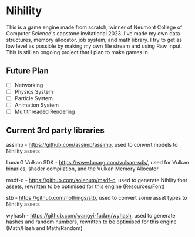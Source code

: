 # Nihility

This is a game engine made from scratch, winner of Neumont College of Computer Science's capstone invitational 2023. I've made my own data structures, memory allocator, job system, and math library. I try to get as low level as possible by making my own file stream and using Raw Input. This is still an ongoing project that I plan to make games in.

## Future Plan
- [ ] Networking
- [ ] Physics System
- [ ] Particle System
- [ ] Animation System
- [ ] Multithreaded Rendering

## Current 3rd party libraries
assimp - https://github.com/assimp/assimp, used to convert models to Nihility assets

LunarG Vulkan SDK - https://www.lunarg.com/vulkan-sdk/, used for Vulkan binaries, shader compilation, and the Vulkan Memory Allocator

msdf-c - https://github.com/solenum/msdf-c, used to generate Nihlity font assets, rewritten to be optimised for this engine (Resources/Font)

stb - https://github.com/nothings/stb, used to convert some asset types to Nihility assets

wyhash - https://github.com/wangyi-fudan/wyhash, used to generate hashes and random numbers, rewritten to be optimised for this engine (Math/Hash and Math/Random)
